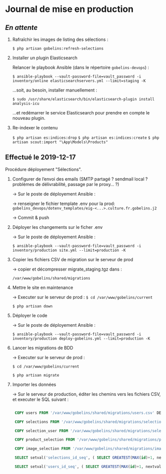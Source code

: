 # Journal de mise en production

## _En attente_

1. Rafraîchir les images de listing des sélections :

   `$ php artisan gobelins:refresh-selections`

2. Installer un plugin Elasticsearch

   Relancer le playbook Ansible (dans le répertoire `gobelins-devops`) :

   `$ ansible-playbook --vault-password-file=vault_password -i inventory/online elasticsearchservers.yml --limit=staging -K`

   …soit, au besoin, installer manuellement :

   `$ sudo /usr/share/elasticsearch/bin/elasticsearch-plugin install analysis-icu`

   …et redémarrer le service Elasticsearch pour prendre en compte le nouveau plugin.

3. Re-indexer le contenu

   `$ php artisan es:indices:drop`
   `$ php artisan es:indices:create`
   `$ php artisan scout:import "\App\Models\Products"`

## Effectué le 2019-12-17

Procédure déployement "Sélections".

1. Configurer de l’envoi des emails (SMTP partagé ? sendmail local ? problèmes de délivrabilité, passage par le proxy… ?)

   → Sur le poste de déployement Ansible :

   → renseigner le fichier template .env pour la prod:
   `gobelins_devops/dotenv_templates/eig-<...>.culture.fr.gobelins.j2`

   → Commit & push

2. Déployer les changements sur le ficher .env

   → Sur le poste de déployement Ansible :

   `$ ansible-playbook --vault-password-file=vault_password -i inventory/production site.yml --limit=production -K`

3. Copier les fichiers CSV de migration sur le serveur de prod

   → copier et décompresser migrate_staging.tgz dans :

   `/var/www/gobelins/shared/migrations`

4. Mettre le site en maintenance

   → Executer sur le serveur de prod :
   `$ cd /var/www/gobelins/current`

   `$ php artisan down`

5. Déployer le code

   → Sur le poste de déployement Ansible :

   `$ ansible-playbook --vault-password-file=vault_password -i inventory/production deploy-gobelins.yml --limit=production -K`

6. Lancer les migrations de BDD

   → Executer sur le serveur de prod :

   `$ cd /var/www/gobelins/current`

   `$ php artisan migrate`

7. Importer les données

   → Sur le serveur de production, éditer les chemins vers les fichiers CSV, et executer le SQL suivant :

   ```sql

    COPY users FROM '/var/www/gobelins/shared/migrations/users.csv' DELIMITER ',' CSV HEADER;

    COPY selections FROM '/var/www/gobelins/shared/migrations/selections.csv' DELIMITER ',' CSV HEADER;

    COPY selection_user FROM '/var/www/gobelins/shared/migrations/selection_user.csv' DELIMITER ',' CSV HEADER;

    COPY product_selection FROM '/var/www/gobelins/shared/migrations/product_selection.csv' DELIMITER ',' CSV HEADER;

    COPY image_selection FROM '/var/www/gobelins/shared/migrations/image_selection.csv' DELIMITER ',' CSV HEADER;

    SELECT setval('selections_id_seq', ( SELECT GREATEST(MAX(id)+1, nextval('selections_id_seq'))-1 FROM selections ));

    SELECT setval('users_id_seq', ( SELECT GREATEST(MAX(id)+1, nextval('users_id_seq'))-1 FROM users ));

   ```
